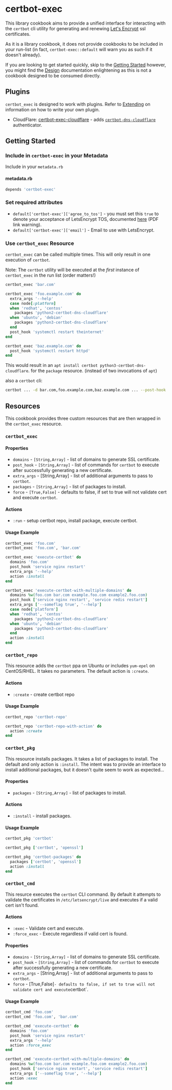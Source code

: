 # certbot-exec

This library cookbook aims to provide a unified interface for interacting with the `certbot` cli utility for generating and renewing [Let's Encrypt](https://letsencrypt.org/) ssl certificates.

As it is a library cookbook, it does not provide cookbooks to be included in your run-list (in fact, `certbot-exec::default` will warn you as such if it doesn't already).

If you are looking to get started quickly, skip to the [Getting Started](https://github.com/qubitrenegade/certbot-exec#usage) however, you might find the [Design](doc/DESIGN.md) documentation enlightening as this is not a cookbook designed to be consumed directly.

## Plugins

`certbot_exec` is designed to work with plugins.  Refer to [Extending](doc/DESIGN.md#extending) on information on how to write your own plugin.

* CloudFlare: [certbot-exec-cloudflare](https://github.com/qubitrenegade/certbot-exec-cloudflare) - adds [`certbot-dns-cloudflare`](https://certbot-dns-cloudflare.readthedocs.io/en/stable/) authenticator.

## Getting Started

### Include in `certbot-exec` in your Metadata

Include in your `metadata.rb`

#### metadata.rb

```ruby
depends 'certbot-exec'
```

### Set required attributes

* `default['certbot-exec']['agree_to_tos']` - you must set this `true` to denote your acceptance of LetsEncrypt TOS, documented [here](https://letsencrypt.org/documents/LE-SA-v1.2-November-15-2017.pdf) (PDF link warning).
* `default['certbot-exec']['email']` - Email to use with LetsEncrypt.

### Use `certbot_exec` Resource

`certbot_exec` can be called multiple times.  This will only result in one execution of `certbot`.

Note: The `certbot` utility will be executed at the _first_ instance of `certbot_exec` in the run list (order matters!)

```ruby
certbot_exec 'bar.com'

certbot_exec 'foo.example.com' do
  extra_args '--help'
  case node[:platform]
  when 'redhat', 'centos'
    packages 'python2-certbot-dns-cloudflare'
  when 'ubuntu', 'debian'
    packages 'python3-certbot-dns-cloudflare'
  end
  post_hook 'systemctl restart theinternet'
end

certbot_exec 'baz.example.com' do
  post_hook 'systemctl restart httpd'
end
```

This would result in an `apt install certbot python3-certbot-dns-cloudflare`. for the `package` resource. (instead of two invocations of `apt`)

also a `certbot` cli:

```sh
certbot ... -d bar.com,foo.example.com,baz.example.com ... --post-hook 'systemctl restart theinternet' --post-hook 'systemctl restart httpd' ... --help
```

## Resources

This cookbook provides three custom resources that are then wrapped in the `certbot_exec` resource.

### `certbot_exec`

#### Properties

* `domains` - `[String,Array]` - list of domains to generate SSL certificate.
* `post_hook` - `[String,Array]` - list of commands for `certbot` to execute after successfully generating a new certificate.
* `extra_args` - [String,Array] - list of additional arguments to pass to `certbot`.
* `packages` - `[String,Array]` - list of packages to install.
* `force` - `[True,False]` - defaults to false, if set to true will not validate cert and execute `certbot`.

#### Actions

* `:run` - setup certbot repo, install package, execute certbot.

#### Usage Example

```ruby
certbot_exec 'foo.com'
certbot_exec 'foo.com', 'bar.com'

certbot_exec 'execute-certbot' do
  domains 'foo.com'
  post_hook 'service nginx restart'
  extra_args '--help'
  action :install
end

certbot_exec 'execute-certbot-with-multiple-domains' do
  domains %w(foo.com bar.com example.foo.com example2.foo.com)
  post_hook ['service nginx restart', 'service redis restart']
  extra_args ['--someflag true', '--help']
  case node['platform']
  when 'redhat', 'centos'
    packages 'python2-certbot-dns-cloudflare'
  when 'ubuntu', 'debian'
    packages 'python3-certbot-dns-cloudflare'
  end
  action :install
end
```

### `certbot_repo`

This resource adds the `certbot` ppa on Ubuntu or includes `yum-epel` on CentOS/RHEL.  It takes no parameters.  The default action is `:create`.

#### Actions

* `:create` - create certbot repo

#### Usage Example

```ruby
certbot_repo 'certbot-repo'

certbot_repo 'certbot-repo-with-action' do
  action :create
end
```

### `certbot_pkg`

This resource installs packages.  It takes a list of packages to install.  The default and only action is `:install`.  The intent was to provide an interface to install additional packages, but it doesn't quite seem to work as expected...

#### Properties

* `packages` - `[String,Array]` - list of packages to install.

#### Actions

* `:install` - install packages.

#### Usage Example

```ruby
certbot_pkg 'certbot'

certbot_pkg ['certbot', 'openssl']

certbot_pkg 'certbot-packages' do
  packages ['certbot', 'openssl']
  action :install
end
```

### `certbot_cmd`

This resurce executes the `certbot` CLI command.  By default it attempts to validate the certificates in `/etc/letsencrypt/live` and executes if a valid cert isn't found.

#### Actions

* `:exec` - Validate cert and execute.
* `:force_exec` - Execute regardless if valid cert is found.

#### Properties

* `domains` - `[String,Array]` - list of domains to generate SSL certificate.
* `post_hook` - `[String,Array]` - list of commands for `certbot` to execute after successfully generating a new certificate.
* `extra_args` - [String,Array] - list of additional arguments to pass to `certbot`.
* `force` - [True,False]` - defaults to false, if set to true will not validate cert and execute `certbot`.

#### Usage Example

```ruby
certbot_cmd 'foo.com'
certbot_cmd 'foo.com', 'bar.com'

certbot_cmd 'execute-certbot' do
  domains 'foo.com'
  post_hook 'service nginx restart'
  extra_args '--help'
  action :force_exec
end

certbot_cmd 'execute-certbot-with-multiple-domains' do
  domains %w(foo.com bar.com example.foo.com example2.foo.com)
  post_hook ['service nginx restart', 'service redis restart']
  extra_args ['--someflag true', '--help']
  action :exec
end
```
